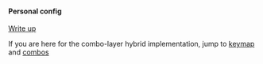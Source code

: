 #### Personal config

[Write up](https://alexpokho.xyz/posts/Combo-layer-hybrid-keymap)

If you are here for the combo-layer hybrid implementation, jump to [keymap](https://github.com/sashalex007/ergo_alex_zmk/blob/a8c713b5177b9aabf5812a1b87d41dd33ebb9e45/config/boards/shields/ergoalex/ergoalex.keymap) and [combos](https://github.com/sashalex007/ergo_alex_zmk/blob/a8c713b5177b9aabf5812a1b87d41dd33ebb9e45/config/boards/shields/ergoalex/combos.dtsi)